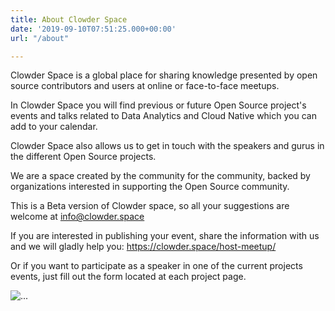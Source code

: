 ```yaml
---
title: About Clowder Space
date: '2019-09-10T07:51:25.000+00:00'
url: "/about"

---
```



Clowder Space is a global place for sharing knowledge presented by open source contributors and users at online or face-to-face meetups.

In Clowder Space you will find previous or future Open Source project's events and talks related to Data Analytics and Cloud Native which you can add to your calendar.

Clowder Space also allows us to get in touch with the speakers and gurus in the different Open Source projects.

We are a space created by the community for the community, backed by organizations interested in supporting the Open Source community. 

This is a Beta version of Clowder space, so all your suggestions are welcome at info@clowder.space 

If you are interested in publishing your event, share the information with us and we will gladly help you: https://clowder.space/host-meetup/ 

Or if you want to participate as a speaker in one of the current projects events, just fill out the form located at each project page.


<img src="/images/Events.png" class="card-img" alt="...">